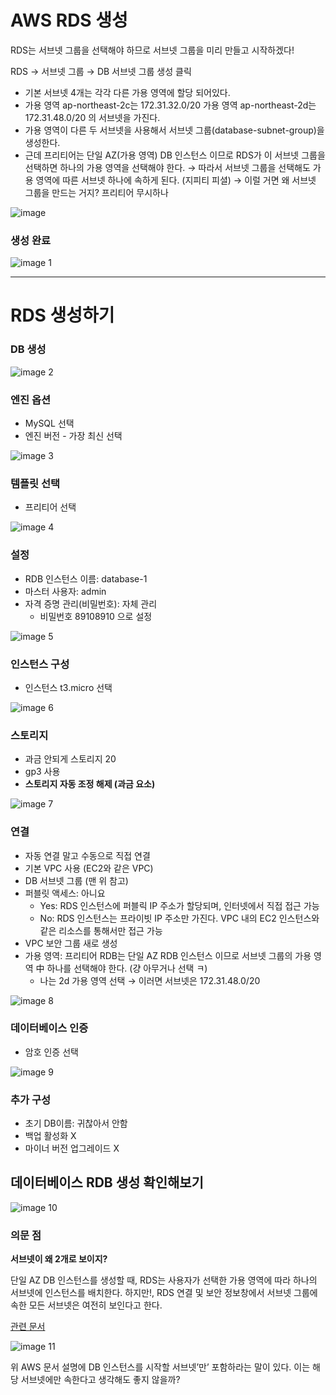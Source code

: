 # AWS RDS 생성

RDS는 서브넷 그룹을 선택해야 하므로
서브넷 그룹을 미리 만들고 시작하겠다!

RDS → 서브넷 그룹 → DB 서브넷 그룹 생성 클릭

- 기본 서브넷 4개는 각각 다른 가용 영역에 할당 되어있다.
- 가용 영역 ap-northeast-2c는 172.31.32.0/20
가용 영역 ap-northeast-2d는 172.31.48.0/20 의 서브넷을 가진다.
- 가용 영역이 다른 두 서브넷을 사용해서 서브넷 그룹(database-subnet-group)을 생성한다.
- 근데 프리티어는 단일 AZ(가용 영역) DB 인스턴스 이므로 RDS가 이 서브넷 그룹을 선택하면 하나의 가용 영역을 선택해야 한다. 
→ 따라서 서브넷 그룹을 선택해도 가용 영역에 따른 서브넷 하나에 속하게 된다. (지피티 피셜)
→ 이럴 거면 왜 서브넷 그룹을 만드는 거지? 프리티어 무시하나

![image](https://github.com/user-attachments/assets/c4e5b71f-e5d0-46fe-91fe-486df2e8e986)
### 생성 완료

![image 1](https://github.com/user-attachments/assets/2011b8c0-ca6b-4d92-9981-ab68386af368)

---

# RDS 생성하기

### DB 생성

![image 2](https://github.com/user-attachments/assets/0d11e358-389b-4cf8-8167-93ef8734f304)

### 엔진 옵션

- MySQL 선택
- 엔진 버전 - 가장 최신 선택

![image 3](https://github.com/user-attachments/assets/7df4e2c6-e020-46ea-9c6f-ef22d3888093)

### 템플릿 선택

- 프리티어 선택

![image 4](https://github.com/user-attachments/assets/d5677fe3-0b24-4679-b161-f42a261cb9be)

### 설정

- RDB 인스턴스 이름: database-1
- 마스터 사용자: admin
- 자격 증명 관리(비밀번호): 자체 관리
    - 비밀번호 89108910 으로 설정

![image 5](https://github.com/user-attachments/assets/2e24103d-9563-4b97-895a-400f463098dd)

### 인스턴스 구성

- 인스턴스 t3.micro 선택

![image 6](https://github.com/user-attachments/assets/598d89d2-64b3-41a1-88e9-6dce4bf2a1c9)

### 스토리지

- 과금 안되게 스토리지 20
- gp3 사용
- **스토리지 자동 조정 해제 (과금 요소)**

![image 7](https://github.com/user-attachments/assets/f788a793-9fe2-4bfd-bf53-8088f080084c)

### 연결

- 자동 연결 말고 수동으로 직접 연결
- 기본 VPC 사용 (EC2와 같은 VPC)
- DB 서브넷 그룹 (맨 위 참고)
- 퍼블릿 액세스: 아니요
    - Yes: RDS 인스턴스에 퍼블릭 IP 주소가 할당되며, 인터넷에서 직접 접근 가능
    - No: RDS 인스턴스는 프라이빗 IP 주소만 가진다. VPC 내의 EC2 인스턴스와 같은 리소스를 통해서만 접근 가능
- VPC 보안 그룹 새로 생성
- 가용 영역: 프리티어 RDB는 단일 AZ RDB 인스턴스 이므로 서브넷 그룹의 가용 영역 中 하나를 선택해야 한다. (걍 아무거나 선택 ㅋ)
    - 나는 2d 가용 영역 선택 → 이러면 서브넷은 172.31.48.0/20

![image 8](https://github.com/user-attachments/assets/a9022f85-45ba-41da-ae52-31ac809f9ada)

### 데이터베이스 인증

- 암호 인증 선택

![image 9](https://github.com/user-attachments/assets/b12cf305-bbe0-4d65-a980-18286867b951)

### 추가 구성

- 초기 DB이름: 귀찮아서 안함
- 백업 활성화 X
- 마이너 버전 업그레이드 X

## 데이터베이스 RDB 생성 확인해보기

![image 10](https://github.com/user-attachments/assets/ddbd3736-4052-4a33-af76-921d3c248b96)

### 의문 점

**서브넷이 왜 2개로 보이지?**

단일 AZ DB 인스턴스를 생성할 때, RDS는 사용자가 선택한 가용 영역에 따라 하나의 서브넷에 인스턴스를 배치한다.
하지만!, RDS 연결 및 보안 정보창에서 서브넷 그룹에 속한 모든 서브넷은 여전히 보인다고 한다.

[관련 문서](https://repost.aws/ko/knowledge-center/rds-launch-in-vpc)

![image 11](https://github.com/user-attachments/assets/4e36088c-68ac-4903-a248-b7d954a28167)

위 AWS 문서 설명에 DB 인스턴스를 시작할 서브넷’만’ 포함하라는 말이 있다. 
이는 해당 서브넷에만 속한다고 생각해도 좋지 않을까?